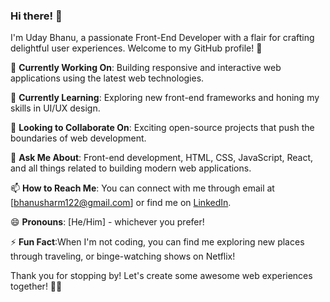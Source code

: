 ### Hi there! 👋

I'm Uday Bhanu, a passionate Front-End Developer with a flair for crafting delightful user experiences. Welcome to my GitHub profile! 🚀

🔭 **Currently Working On**: Building responsive and interactive web applications using the latest web technologies.

🌱 **Currently Learning**: Exploring new front-end frameworks and honing my skills in UI/UX design.

👯 **Looking to Collaborate On**: Exciting open-source projects that push the boundaries of web development.

💬 **Ask Me About**: Front-end development, HTML, CSS, JavaScript, React, and all things related to building modern web applications.

📫 **How to Reach Me**: You can connect with me through email at [bhanusharm122@gmail.com] or find me on [LinkedIn](https://www.linkedin.com/in/uday-bhanu-91b272240/).

😄 **Pronouns**: [He/Him]  - whichever you prefer!

⚡ **Fun Fact**:When I'm not coding, you can find me exploring new places through traveling, or binge-watching shows on Netflix!

Thank you for stopping by! Let's create some awesome web experiences together! 🤝🎉
